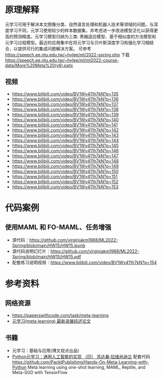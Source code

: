 # 原理解释
元学习可用于解决本文图像分类、自然语言处理和机器人技术等领域的问题。与深度学习不同，元学习使用较少的样本数据集，并考虑进一步改进模型泛化以获得更高的预测精度。元学习模型归纳为三类: 黑箱适应模型、基于相似度的方法模型和元学习过程模型。最近的应用集中在将元学习与贝叶斯深度学习和强化学习相结合，以提供可行的集成问题解决方案。
可参考 https://speech.ee.ntu.edu.tw/~hylee/ml/2022-spring.php 下载 https://speech.ee.ntu.edu.tw/~hylee/ml/ml2022-course-data/More%20Meta%20(v6).pptx
## 视频
* https://www.bilibili.com/video/BV1Wv411h7kN?p=135
* https://www.bilibili.com/video/BV1Wv411h7kN?p=136
* https://www.bilibili.com/video/BV1Wv411h7kN?p=137
* https://www.bilibili.com/video/BV1Wv411h7kN?p=138
* https://www.bilibili.com/video/BV1Wv411h7kN?p=139
* https://www.bilibili.com/video/BV1Wv411h7kN?p=140
* https://www.bilibili.com/video/BV1Wv411h7kN?p=141
* https://www.bilibili.com/video/BV1Wv411h7kN?p=142
* https://www.bilibili.com/video/BV1Wv411h7kN?p=143
* https://www.bilibili.com/video/BV1Wv411h7kN?p=144
* https://www.bilibili.com/video/BV1Wv411h7kN?p=145
* https://www.bilibili.com/video/BV1Wv411h7kN?p=146
* https://www.bilibili.com/video/BV1Wv411h7kN?p=147
* https://www.bilibili.com/video/BV1Wv411h7kN?p=148
* https://www.bilibili.com/video/BV1Wv411h7kN?p=149
* https://www.bilibili.com/video/BV1Wv411h7kN?p=150
* https://www.bilibili.com/video/BV1Wv411h7kN?p=151
* https://www.bilibili.com/video/BV1Wv411h7kN?p=152
* https://www.bilibili.com/video/BV1Wv411h7kN?p=153

# 代码案例
## 使用MAML 和 FO-MAML、任务增强
* 源代码：https://github.com/virginiakm1988/ML2022-Spring/blob/main/HW15/HW15.ipynb
* 源代码说明幻灯片：https://github.com/virginiakm1988/ML2022-Spring/blob/main/HW15/HW15.pdf
* 配套练习说明视频：https://www.bilibili.com/video/BV1Wv411h7kN?p=154


# 参考资料
## 网络资源
* https://paperswithcode.com/task/meta-learning
* [元学习(meta learning) 最新进展综述论文](https://www.zhuanzhi.ai/vip/4a2cdd282d1bb8d2f0d5744e90a83ea7)
## 书籍
* 元学习：基础与应用(博文视点出品)
* [Python元学习：通用人工智能的实现 （印） 苏达桑·拉维尚迪兰](http://e.dangdang.com/products/1901225216.html) 配套代码 https://github.com/PacktPublishing/Hands-On-Meta-Learning-with-Python
Meta learning using one-shot learning, MAML, Reptile, and Meta-SGD with TensorFlow